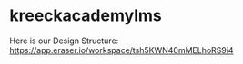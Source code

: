 # kreeckacademylms
Here is our Design Structure:
    https://app.eraser.io/workspace/tsh5KWN40mMELhoRS9i4